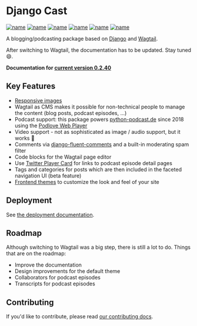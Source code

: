 # Django Cast

[![name](https://img.shields.io/badge/python-3.11%7C3.12%7C3.13-brightgreen)](https://img.shields.io/badge/python-3.10%7C3.11%7C3.12-brightgreen)
[![name](https://img.shields.io/badge/django-4.2%7C%7C5.0%7C5.1-brightgreen)](https://img.shields.io/badge/django-4.2%7C5.0%7C5.1-brightgreen)
[![name](https://img.shields.io/badge/wagtail-5%7C6-brightgreen)](https://img.shields.io/badge/wagtail-4%7C5-brightgreen)
[![name](https://badge.fury.io/py/django-cast.svg)](https://badge.fury.io/py/django-cast)
[![name](https://codecov.io/gh/ephes/django-cast/branch/develop/graph/badge.svg)](https://codecov.io/gh/ephes/django-cast)
[![name](https://img.shields.io/badge/code%20style-black-000000.svg)](https://github.com/ephes/django-cast)

A blogging/podcasting package based on [Django](https://www.djangoproject.com/)
and [Wagtail](https://wagtail.org).

After switching to Wagtail, the documentation has to be updated. Stay tuned 😄.

**Documentation for [current version 0.2.40](https://django-cast.readthedocs.io/en/develop/)**

## Key Features
- [Responsive images](https://django-cast.readthedocs.io/en/develop/features.html#responsive-images)
- Wagtail as CMS makes it possible for non-technical people to manage the content
  (blog posts, podcast episodes, ...)
- Podcast support: this package powers [python-podcast.de](https://python-podcast.de/show)
  since 2018 using the [Podlove Web Player](https://podlove.org/podlove-web-player/)
- Video support - not as sophisticated as image / audio support, but it works 🤗
- Comments via [django-fluent-comments](https://github.com/django-fluent/django-fluent-comments)
  and a built-in moderating spam filter
- Code blocks for the Wagtail page editor
- Use [Twitter Player Card](https://developer.twitter.com/en/docs/twitter-for-websites/cards/overview/player-card)
  for links to podcast episode detail pages
- Tags and categories for posts which are then included in the faceted navigation UI (beta feature)
- [Frontend themes](https://django-cast.readthedocs.io/en/develop/features.html#templates-themes) to
  customize the look and feel of your site

## Deployment

See [the deployment documentation](https://django-cast.readthedocs.io/en/develop/installation.html).

## Roadmap

Although switching to Wagtail was a big step, there is still a lot to do. Things that are on the roadmap:

- Improve the documentation
- Design improvements for the default theme
- Collaborators for podcast episodes
- Transcripts for podcast episodes

## Contributing

If you'd like to contribute, please read
[our contributing docs](https://django-cast.readthedocs.io/en/develop/contributing.html).
